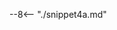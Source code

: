 <!-- This tests recursive inlining with varying relative paths. 4a includes 4b in a subdirectory, then 4b includes other snippets in ../ -->

--8<-- "./snippet4a.md"
